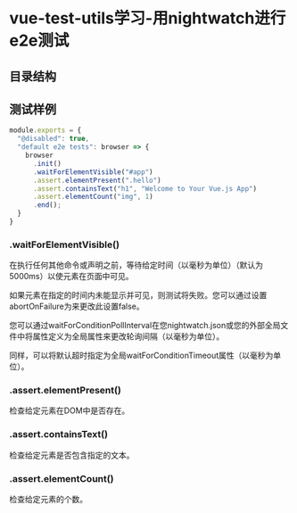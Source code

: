 # vue-test-utils学习-用nightwatch进行e2e测试

## 目录结构

## 测试样例

``` js
module.exports = {
  "@disabled": true,
  "default e2e tests": browser => {
    browser
      .init()
      .waitForElementVisible("#app")
      .assert.elementPresent(".hello")
      .assert.containsText("h1", "Welcome to Your Vue.js App")
      .assert.elementCount("img", 1)
      .end();
  }
}
```

### .waitForElementVisible()

在执行任何其他命令或声明之前，等待给定时间（以毫秒为单位）（默认为5000ms）以使元素在页面中可见。

如果元素在指定的时间内未能显示并可见，则测试将失败。您可以通过设置abortOnFailure为来更改此设置false。

您可以通过waitForConditionPollInterval在您nightwatch.json或您的外部全局文件中将属性定义为全局属性来更改轮询间隔（以毫秒为单位）。

同样，可以将默认超时指定为全局waitForConditionTimeout属性（以毫秒为单位）。

### .assert.elementPresent()

检查给定元素在DOM中是否存在。

### .assert.containsText()

检查给定元素是否包含指定的文本。

### .assert.elementCount()

检查给定元素的个数。

